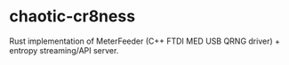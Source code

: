 # chaotic-cr8ness
Rust implementation of MeterFeeder (C++ FTDI MED USB QRNG driver) + entropy streaming/API server.
